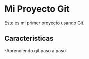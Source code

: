 # Mi Proyecto Git
Este es mi primer proyecto usando Git.

## Caracteristicas
-Aprendiendo git paso a paso